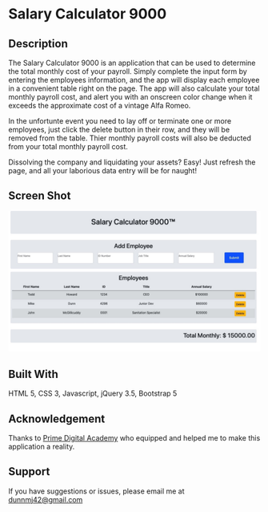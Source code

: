 # Salary Calculator 9000

## Description

The Salary Calculator 9000 is an application that can be used to determine the total monthly cost of your payroll. Simply complete the input form by entering the employees information, and the app will display each employee in a convenient table right on the page. The app will also calculate your total monthly payroll cost, and alert you with an onscreen color change when it exceeds the approximate cost of a vintage Alfa Romeo.

In the unfortunte event you need to lay off or terminate one or more employees, just click the delete button in their row, and they will be removed from the table. Thier monthly payroll costs will also be deducted from your total monthly payroll cost.

Dissolving the company and liquidating your assets? Easy! Just refresh the page, and all your laborious data entry will be for naught!

## Screen Shot

![App Screenshot](screenshot.jpeg)

## Built With

HTML 5, CSS 3, Javascript, jQuery 3.5, Bootstrap 5

## Acknowledgement
Thanks to [Prime Digital Academy](www.primeacademy.io) who equipped and helped me to make this application a reality.

## Support
If you have suggestions or issues, please email me at dunnmj42@gmail.com
